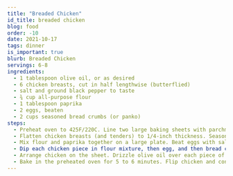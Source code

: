 ```yaml
---
title: "Breaded Chicken"
id_title: breaded chicken
blog: food
order: -10
date: 2021-10-17
tags: dinner
is_important: true
blurb: Breaded Chicken
servings: 6-8
ingredients:
  - 1 tablespoon olive oil, or as desired
  - 6 chicken breasts, cut in half lengthwise (butterflied)
  - salt and ground black pepper to taste
  - ¾ cup all-purpose flour
  - 1 tablespoon paprika
  - 2 eggs, beaten
  - 2 cups seasoned bread crumbs (or panko)
steps:
  - Preheat oven to 425F/220C. Line two large baking sheets with parchment paper drizzled with olive oil.
  - Flatten chicken breasts (and tenders) to 1/4-inch thickness. Season chicken with salt and pepper.
  - Mix flour and paprika together on a large plate. Beat eggs with salt and pepper in a shallow bowl. Mix bread crumbs together on a separate large plate.
  - Dip each chicken piece in flour mixture, then egg, and then bread crumbs mixture and set aside in 1 layer on a clean plate. Repeat with remaining chicken. (Tip: Manipulate dry ingredients with one hand and the wet ingredients with the other).
  - Arrange chicken on the sheet. Drizzle olive oil over each piece of chicken.
  - Bake in the preheated oven for 5 to 6 minutes. Flip chicken and continue baking until no longer pink in the center and the breading is lightly browned, 5 to 6 minutes more. An instant-read thermometer inserted into the center should read at least 165F/74C.
---
```


